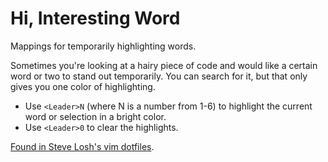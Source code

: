 Hi, Interesting Word
=====================

Mappings for temporarily highlighting words.

Sometimes you're looking at a hairy piece of code and would like a certain
word or two to stand out temporarily.  You can search for it, but that only
gives you one color of highlighting.

* Use `<Leader>N` (where N is a number from 1-6) to highlight the current word or
  selection in a bright color.
* Use `<Leader>0` to clear the highlights.

[Found in Steve Losh's vim dotfiles](https://bitbucket.org/sjl/dotfiles/src/e6f6389e598f33a32e75069d7b3cfafb597a4d82/vim/vimrc#cl-2291).
